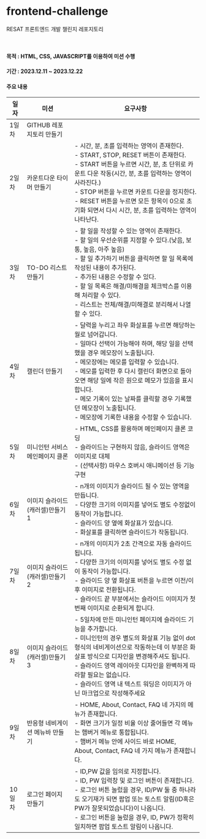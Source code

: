 # frontend-challenge
RESAT 프론트엔드 개발 챌린지 레포지토리

<br/>

#### 목적 :  HTML, CSS, JAVASCRIPT를 이용하여 미션 수행
#### 기간 : 2023.12.11 ~ 2023.12.22

#### 주요 내용

| 일자 |미션|요구사항|
|---|---|---|
| 1일차 |GITHUB 레포지토리 만들기||
| 2일차 |카운트다운 타이머 만들기|- 시간, 분, 초를 입력하는 영역이 존재한다. <br/> - START, STOP, RESET 버튼이 존재한다. <br/>- START 버튼을 누르면 시간, 분, 초 단위로 카운트 다운 작동(시간, 분, 초를 입력하는 영역이 사라진다.) <br/> - STOP 버튼을 누르면 카운트 다운을 정지한다. <br/>- RESET 버튼을 누르면 모든 항목이 0으로 초기화 되면서 다시 시간, 분, 초를 입력하는 영역이 나타난다.|내용 8|
|3일차|TO-DO 리스트 만들기|- 할 일을 작성할 수 있는 영역이 존재한다. <br/> - 할 일의 우선순위를 지정할 수 있다.(낮음, 보통, 높음, 아주 높음) <br/> - 할 일 추가하기 버튼을 클릭하면 할 일 목록에 작성된 내용이 추가된다. <br/> - 추가된 내용은 수정할 수 있다. <br/> - 할 일 목록은 해결/미해결을 체크박스를 이용해 처리할 수 있다. <br/> - 리스트는 전체/해결/미해결로 분리해서 나열할 수 있다.|
|4일차|캘린더 만들기|- 달력을 누리고 좌우 화살표를 누르면 해당하는 월로 넘어갑니다. <br/> - 일마다 선택이 가능해야 하며, 해당 일을 선택했을 경우 메모장이 노출됩니다. <br/> - 메모장에는 메모를 입력할 수 있습니다. <br/> - 메모를 입력한 후 다시 캘린더 화면으로 돌아오면 해당 일에 작은 원으로 메모가 있음을 표시합니다. <br/> - 메모 기록이 있는 날짜를 클릭할 경우 기록했던 메모장이 노출됩니다. <br/> - 메모장에 기록한 내용을 수정할 수 있습니다. 
|5일차|미니인턴 서비스 메인페이지 클론|- HTML, CSS를 활용하며 메인페이지 클론 코딩 <br/> - 슬라이드는 구현하지 않음, 슬라이드 영역은 이미지로 대체 <br/> - (선택사항) 마우스 호버시 애니메이션 등 기능 구현 
|6일차|이미지 슬라이드(캐러셀)만들기 1|- n개의 이미지가 슬라이드 될 수 있는 영역을 만듭니다. <br/> - 다양한 크기의 이미지를 넣어도 별도 수정없이 동작이 가능합니다. <br/>- 슬라이드 양 옆에 화살표가 있습니다. <br/> - 화살표를 클릭하면 슬라이드가 작동됩니다.
|7일차|이미지 슬라이드(캐러셀)만들기 2|- n개의 이미지가 2초 간격으로 자동 슬라이드 됩니다. <br/> - 다양한 크기의 이미지를 넣어도 별도 수정 없이 동작이 가능합니다. <br/> - 슬라이드 양 옆 화살표 버튼을 누르면 이전/이후 이미지로 전환됩니다. <br/> - 슬라이드 끝 부분에서는 슬라이드 이미지가 첫번째 이미지로 순환되게 합니다.|
|8일차|이미지 슬라이드(캐러셀)만들기 3|- 5일차에 만든 미니인턴 페이지에 슬라이드 기능을 추가합니다. <br/> - 미니인턴의 경우 별도의 화살표 기능 없이 dot 형식의 네비게이션으로 작동하는데 이 부분은 화살표 방식으로 디자인을 변경해주셔도 됩니다. <br/>  - 슬라이드 영역 레이아웃 디자인을 완벽하게 따라할 필요는 없습니다. <br/>  - 슬라이드 영역 내 텍스트 워딩은 이미지가 아닌 마크업으로 작성해주세요| 
|9일차|반응형 네비게이션 메뉴바 만들기|- HOME, About, Contact, FAQ 네 가지의 메뉴가 존재합니다. <br/> - 화면 크기가 일정 비율 이상 줄어들면 각 메뉴는 햄버거 메뉴로 통합됩니다. <br/> - 햄버거 메뉴 안에 사이드 바로 HOME, About, Contact, FAQ 네 가지 메뉴가 존재합니다.|
|10일차|로그인 페이지 만들기| - ID,PW 값을 임의로 지정합니다. <br/> - ID, PW 입력창 및 로그인 버튼이 존재합니다. <br/> - 로그인 버튼 눌렀을 경우, ID/PW 둘 중 하나라도 오기재가 되면 팝업 또는 토스트 알림(ID혹은 PW가 잘못되었습니다)이 나옵니다. <br/> -  로그인 버튼을 눌렀을 경우, ID, PW가 정확히 일치하면 팝업 토스트 알림이 나옵니다.
